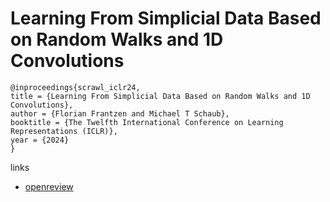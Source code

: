 # Learning From Simplicial Data Based on Random Walks and 1D Convolutions

```
@inproceedings{scrawl_iclr24,
title = {Learning From Simplicial Data Based on Random Walks and 1D Convolutions},
author = {Florian Frantzen and Michael T Schaub},
booktitle = {The Twelfth International Conference on Learning Representations (ICLR)},
year = {2024}
}
```

links
- [openreview](https://openreview.net/forum?id=OsGUnYOzii)
